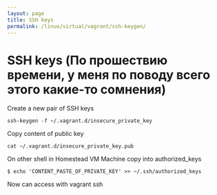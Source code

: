 ```yaml
---
layout: page
title: SSH keys
permalink: /linux/virtual/vagrant/ssh-keygen/
---
```



# SSH keys (По прошествию времени, у меня по поводу всего этого какие-то сомнения)




Create a new pair of SSH keys

    ssh-keygen -f ~/.vagrant.d/insecure_private_key

Copy content of public key

    cat ~/.vagrant.d/insecure_private_key.pub

On other shell in Homestead VM Machine copy into authorized_keys

    $ echo 'CONTENT_PASTE_OF_PRIVATE_KEY' >> ~/.ssh/authorized_keys

Now can access with vagrant ssh
